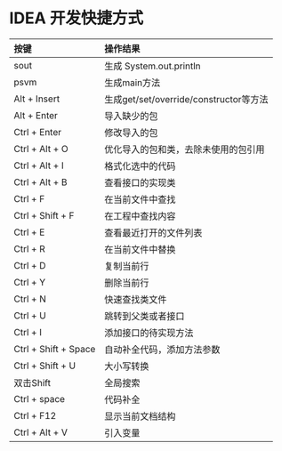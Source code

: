 # IDEA 开发快捷方式


|**按键**|**操作结果**|
|:----|:--------|
|sout           |生成 System.out.println|
|psvm           |生成main方法|
|Alt + Insert   |生成get/set/override/constructor等方法|
|Alt + Enter    |导入缺少的包|
|Ctrl + Enter   |修改导入的包|
|Ctrl + Alt + O |优化导入的包和类，去除未使用的包引用|
|Ctrl + Alt + I |格式化选中的代码|
|Ctrl + Alt + B |查看接口的实现类|
|Ctrl + F       |在当前文件中查找|
|Ctrl + Shift + F|在工程中查找内容|
|Ctrl + E        |查看最近打开的文件列表|
|Ctrl + R       |在当前文件中替换|
|Ctrl + D       |复制当前行|
|Ctrl + Y       |删除当前行|
|Ctrl + N       |快速查找类文件|
|Ctrl + U       |跳转到父类或者接口|
|Ctrl + I       |添加接口的待实现方法|
|Ctrl + Shift + Space|自动补全代码，添加方法参数|
|Ctrl + Shift + U    |大小写转换|
|双击Shift       |全局搜索|
|Ctrl + space   |代码补全|
|Ctrl + F12|显示当前文档结构|
|Ctrl + Alt + V|引入变量|

